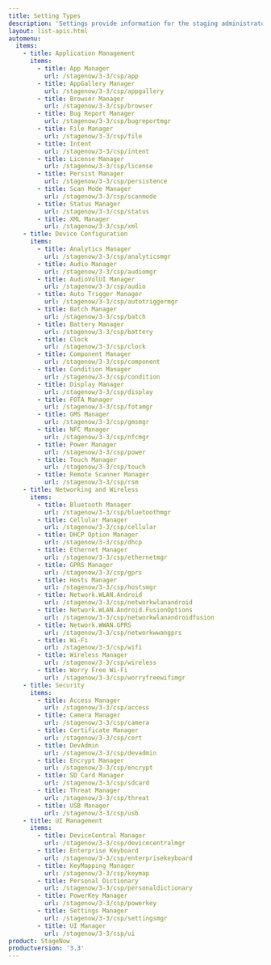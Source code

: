 ```yaml
---
title: Setting Types
description: 'Settings provide information for the staging administrator about how to configure and manage settings for use when creating profiles. Each Setting Type lists the parameters and functions available for configuring that particular group of settings.'
layout: list-apis.html
automenu:
  items:
    - title: Application Management
      items:
        - title: App Manager
          url: /stagenow/3-3/csp/app
        - title: AppGallery Manager
          url: /stagenow/3-3/csp/appgallery
        - title: Browser Manager
          url: /stagenow/3-3/csp/browser
        - title: Bug Report Manager
          url: /stagenow/3-3/csp/bugreportmgr
        - title: File Manager
          url: /stagenow/3-3/csp/file
        - title: Intent
          url: /stagenow/3-3/csp/intent
        - title: License Manager
          url: /stagenow/3-3/csp/license
        - title: Persist Manager
          url: /stagenow/3-3/csp/persistence
        - title: Scan Mode Manager
          url: /stagenow/3-3/csp/scanmode
        - title: Status Manager
          url: /stagenow/3-3/csp/status
        - title: XML Manager
          url: /stagenow/3-3/csp/xml
    - title: Device Configuration
      items:
        - title: Analytics Manager
          url: /stagenow/3-3/csp/analyticsmgr
        - title: Audio Manager
          url: /stagenow/3-3/csp/audiomgr
        - title: AudioVolUI Manager
          url: /stagenow/3-3/csp/audio
        - title: Auto Trigger Manager
          url: /stagenow/3-3/csp/autotriggermgr
        - title: Batch Manager
          url: /stagenow/3-3/csp/batch
        - title: Battery Manager
          url: /stagenow/3-3/csp/battery
        - title: Clock
          url: /stagenow/3-3/csp/clock
        - title: Component Manager
          url: /stagenow/3-3/csp/component
        - title: Condition Manager
          url: /stagenow/3-3/csp/condition
        - title: Display Manager
          url: /stagenow/3-3/csp/display
        - title: FOTA Manager
          url: /stagenow/3-3/csp/fotamgr
        - title: GMS Manager
          url: /stagenow/3-3/csp/gmsmgr
        - title: NFC Manager
          url: /stagenow/3-3/csp/nfcmgr
        - title: Power Manager
          url: /stagenow/3-3/csp/power
        - title: Touch Manager
          url: /stagenow/3-3/csp/touch
        - title: Remote Scanner Manager
          url: /stagenow/3-3/csp/rsm
    - title: Networking and Wireless
      items:
        - title: Bluetooth Manager
          url: /stagenow/3-3/csp/bluetoothmgr
        - title: Cellular Manager
          url: /stagenow/3-3/csp/cellular
        - title: DHCP Option Manager
          url: /stagenow/3-3/csp/dhcp
        - title: Ethernet Manager
          url: /stagenow/3-3/csp/ethernetmgr
        - title: GPRS Manager
          url: /stagenow/3-3/csp/gprs
        - title: Hosts Manager
          url: /stagenow/3-3/csp/hostsmgr
        - title: Network.WLAN.Android
          url: /stagenow/3-3/csp/networkwlanandroid
        - title: Network.WLAN.Android.FusionOptions
          url: /stagenow/3-3/csp/networkwlanandroidfusion
        - title: Network.WWAN.GPRS
          url: /stagenow/3-3/csp/networkwwangprs
        - title: Wi-Fi
          url: /stagenow/3-3/csp/wifi
        - title: Wireless Manager
          url: /stagenow/3-3/csp/wireless
        - title: Worry Free Wi-Fi
          url: /stagenow/3-3/csp/worryfreewifimgr
    - title: Security
      items:
        - title: Access Manager
          url: /stagenow/3-3/csp/access
        - title: Camera Manager
          url: /stagenow/3-3/csp/camera
        - title: Certificate Manager
          url: /stagenow/3-3/csp/cert
        - title: DevAdmin
          url: /stagenow/3-3/csp/devadmin
        - title: Encrypt Manager
          url: /stagenow/3-3/csp/encrypt
        - title: SD Card Manager
          url: /stagenow/3-3/csp/sdcard
        - title: Threat Manager
          url: /stagenow/3-3/csp/threat
        - title: USB Manager
          url: /stagenow/3-3/csp/usb
    - title: UI Management
      items:
        - title: DeviceCentral Manager
          url: /stagenow/3-3/csp/devicecentralmgr
        - title: Enterprise Keyboard
          url: /stagenow/3-3/csp/enterprisekeyboard
        - title: KeyMapping Manager
          url: /stagenow/3-3/csp/keymap
        - title: Personal Dictionary
          url: /stagenow/3-3/csp/personaldictionary
        - title: PowerKey Manager
          url: /stagenow/3-3/csp/powerkey
        - title: Settings Manager
          url: /stagenow/3-3/csp/settingsmgr
        - title: UI Manager
          url: /stagenow/3-3/csp/ui
product: StageNow
productversion: '3.3'
---
```

